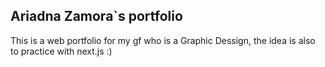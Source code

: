 ## Ariadna Zamora`s portfolio

This is a web portfolio for my gf who is a Graphic Dessign, the idea is also to practice with next.js :)